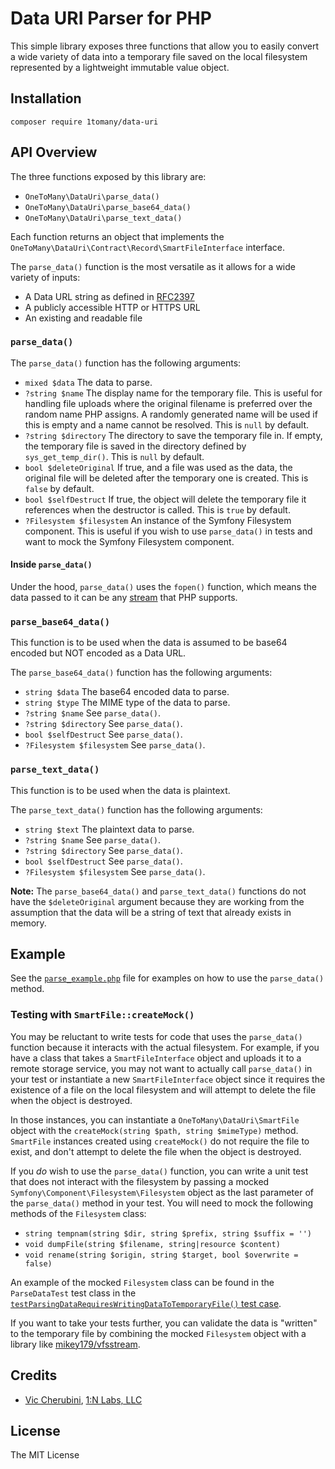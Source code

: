 # Data URI Parser for PHP
This simple library exposes three functions that allow you to easily convert a wide variety of data into a temporary file saved on the local filesystem represented by a lightweight immutable value object.

## Installation
```
composer require 1tomany/data-uri
```

## API Overview
The three functions exposed by this library are:

* `OneToMany\DataUri\parse_data()`
* `OneToMany\DataUri\parse_base64_data()`
* `OneToMany\DataUri\parse_text_data()`

Each function returns an object that implements the `OneToMany\DataUri\Contract\Record\SmartFileInterface` interface.

The `parse_data()` function is the most versatile as it allows for a wide variety of inputs:

* A Data URL string as defined in [RFC2397](https://www.rfc-editor.org/rfc/rfc2397.html)
* A publicly accessible HTTP or HTTPS URL
* An existing and readable file

### `parse_data()`
The `parse_data()` function has the following arguments:

* `mixed $data` The data to parse.
* `?string $name` The display name for the temporary file. This is useful for handling file uploads where the original filename is preferred over the random name PHP assigns. A randomly generated name will be used if this is empty and a name cannot be resolved. This is `null` by default.
* `?string $directory` The directory to save the temporary file in. If empty, the temporary file is saved in the directory defined by `sys_get_temp_dir()`. This is `null` by default.
* `bool $deleteOriginal` If true, and a file was used as the data, the original file will be deleted after the temporary one is created. This is `false` by default.
* `bool $selfDestruct` If true, the object will delete the temporary file it references when the destructor is called. This is `true` by default.
* `?Filesystem $filesystem` An instance of the Symfony Filesystem component. This is useful if you wish to use `parse_data()` in tests and want to mock the Symfony Filesystem component.

#### Inside `parse_data()`
Under the hood, `parse_data()` uses the `fopen()` function, which means the data passed to it can be any [stream](https://www.php.net/manual/en/wrappers.php) that PHP supports.

### `parse_base64_data()`
This function is to be used when the data is assumed to be base64 encoded but NOT encoded as a Data URL.

The `parse_base64_data()` function has the following arguments:

* `string $data` The base64 encoded data to parse.
* `string $type` The MIME type of the data to parse.
* `?string $name` See `parse_data()`.
* `?string $directory` See `parse_data()`.
* `bool $selfDestruct` See `parse_data()`.
* `?Filesystem $filesystem` See `parse_data()`.

### `parse_text_data()`
This function is to be used when the data is plaintext.

The `parse_text_data()` function has the following arguments:

* `string $text` The plaintext data to parse.
* `?string $name` See `parse_data()`.
* `?string $directory` See `parse_data()`.
* `bool $selfDestruct` See `parse_data()`.
* `?Filesystem $filesystem` See `parse_data()`.

**Note:** The `parse_base64_data()` and `parse_text_data()` functions do not have the `$deleteOriginal` argument because they are working from the assumption that the data will be a string of text that already exists in memory.

## Example

See the [`parse_example.php`](https://github.com/1tomany/data-uri/blob/main/examples/parse_example.php) file for examples on how to use the `parse_data()` method.

### Testing with `SmartFile::createMock()`
You may be reluctant to write tests for code that uses the `parse_data()` function because it interacts with the actual filesystem. For example, if you have a class that takes a `SmartFileInterface` object and uploads it to a remote storage service, you may not want to actually call `parse_data()` in your test or instantiate a new `SmartFileInterface` object since it requires the existence of a file on the local filesystem and will attempt to delete the file when the object is destroyed.

In those instances, you can instantiate a `OneToMany\DataUri\SmartFile` object with the `createMock(string $path, string $mimeType)` method. `SmartFile` instances created using `createMock()` do not require the file to exist, and don't attempt to delete the file when the object is destroyed.

If you _do_ wish to use the `parse_data()` function, you can write a unit test that does not interact with the filesystem by passing a mocked `Symfony\Component\Filesystem\Filesystem` object as the last parameter of the `parse_data()` method in your test. You will need to mock the following methods of the `Filesystem` class:

* `string tempnam(string $dir, string $prefix, string $suffix = '')`
* `void dumpFile(string $filename, string|resource $content)`
* `void rename(string $origin, string $target, bool $overwrite = false)`

An example of the mocked `Filesystem` class can be found in the `ParseDataTest` test class in the [`testParsingDataRequiresWritingDataToTemporaryFile()` test case](https://github.com/1tomany/data-uri/blob/main/tests/ParseDataTest.php#L110).

If you want to take your tests further, you can validate the data is "written" to the temporary file by combining the mocked `Filesystem` object with a library like [mikey179/vfsstream](https://packagist.org/packages/mikey179/vfsstream).

## Credits

- [Vic Cherubini](https://github.com/viccherubini), [1:N Labs, LLC](https://1tomany.com)

## License

The MIT License
